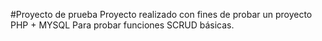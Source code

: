 #Proyecto de prueba
Proyecto realizado con fines de probar un proyecto PHP + MYSQL
Para probar funciones SCRUD básicas.